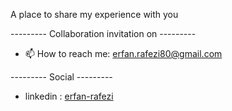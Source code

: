 A place to share my experience with you 

---------  Collaboration invitation on ---------
- 📫 How to reach me: erfan.rafezi80@gmail.com


---------  Social ---------
- linkedin : [erfan-rafezi](https://www.linkedin.com/in/erfan-rafezi/)
